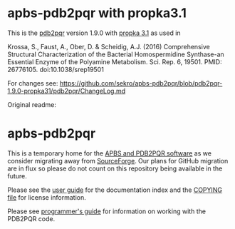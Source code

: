 apbs-pdb2pqr with propka3.1
============

This is the [pdb2pqr](https://github.com/Electrostatics/apbs-pdb2pqr) version 1.9.0 with [propka 3.1](https://github.com/jensengroup/propka-3.1) as used in

Krossa, S., Faust, A., Ober, D. & Scheidig, A.J. (2016) Comprehensive Structural Characterization of the Bacterial Homospermidine Synthase-an Essential Enzyme of the Polyamine Metabolism.   Sci. Rep. 6, 19501. PMID: 26776105. doi:10.1038/srep19501

For changes see: https://github.com/sekro/apbs-pdb2pqr/blob/pdb2pqr-1.9.0-propka31/pdb2pqr/ChangeLog.md

Original readme:

apbs-pdb2pqr
============

This is a temporary home for the [APBS and PDB2PQR software](http://www.poissonboltzmann.org) as we consider migrating away from [SourceForge](https://sourceforge.net/projects/apbs/).  Our plans for GitHub migration are in flux so please do not count on this repository being available in the future.

Please see the [user guide](doc/userguide.html) for the documentation index and the [COPYING file](COPYING) for license information.

Please see [programmer's guide](doc/programmerguide.html) for information on working with the PDB2PQR code. 
